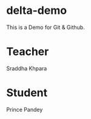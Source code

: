 # delta-demo
This is a Demo for Git &amp; Github.

# Teacher
Sraddha Khpara

# Student
Prince Pandey

